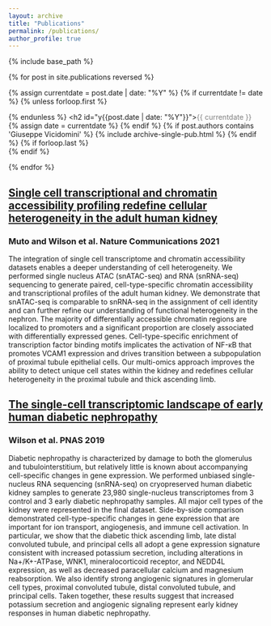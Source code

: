 ```yaml
---
layout: archive
title: "Publications"
permalink: /publications/
author_profile: true
---
```

{% include base_path %}

<!---You can find the complete publication list on <a href="https://scholar.google.co.uk/citations?user=-peQ4ZsAAAAJ&hl=en">
<span style="color:gray">my Google Scholar profile</span></a>. A complete list of bio<font color="red">R</font>xiv preprints on <a href="https://rxivist.org/authors/204048">
<span style="color:gray">my Rxivist profile</span></a>.--->

<ul style="margin:0;padding:0">
{% for post in site.publications reversed %}

  {% assign currentdate = post.date | date: "%Y" %}
  {% if currentdate != date %}
    {% unless forloop.first %}</ul>{% endunless %}
    <h2 id="y{{post.date | date: "%Y"}}"><span style="color:gray">{{ currentdate }}</span></h2>
    <ul style="margin:0;padding:0">
    {% assign date = currentdate %}
  {% endif %}
  {% if post.authors contains 'Giuseppe Vicidomini' %}
    {% include archive-single-pub.html %}
  {% endif %}
  {% if forloop.last %}</ul>{% endif %}

{% endfor %}

## [Single cell transcriptional and chromatin accessibility profiling redefine cellular heterogeneity in the adult human kidney](https://pubmed.ncbi.nlm.nih.gov/33850129/) <br>
### Muto and Wilson et al. Nature Communications 2021 <br>
The integration of single cell transcriptome and chromatin accessibility datasets enables a deeper understanding of cell heterogeneity. We performed single nucleus ATAC (snATAC-seq) and RNA (snRNA-seq) sequencing to generate paired, cell-type-specific chromatin accessibility and transcriptional profiles of the adult human kidney. We demonstrate that snATAC-seq is comparable to snRNA-seq in the assignment of cell identity and can further refine our understanding of functional heterogeneity in the nephron. The majority of differentially accessible chromatin regions are localized to promoters and a significant proportion are closely associated with differentially expressed genes. Cell-type-specific enrichment of transcription factor binding motifs implicates the activation of NF-κB that promotes VCAM1 expression and drives transition between a subpopulation of proximal tubule epithelial cells. Our multi-omics approach improves the ability to detect unique cell states within the kidney and redefines cellular heterogeneity in the proximal tubule and thick ascending limb.

## [The single-cell transcriptomic landscape of early human diabetic nephropathy](https://pubmed.ncbi.nlm.nih.gov/31506348/)<br>
### Wilson et al. PNAS 2019<br>
Diabetic nephropathy is characterized by damage to both the glomerulus and tubulointerstitium, but relatively little is known about accompanying cell-specific changes in gene expression. We performed unbiased single-nucleus RNA sequencing (snRNA-seq) on cryopreserved human diabetic kidney samples to generate 23,980 single-nucleus transcriptomes from 3 control and 3 early diabetic nephropathy samples. All major cell types of the kidney were represented in the final dataset. Side-by-side comparison demonstrated cell-type-specific changes in gene expression that are important for ion transport, angiogenesis, and immune cell activation. In particular, we show that the diabetic thick ascending limb, late distal convoluted tubule, and principal cells all adopt a gene expression signature consistent with increased potassium secretion, including alterations in Na+/K+-ATPase, WNK1, mineralocorticoid receptor, and NEDD4L expression, as well as decreased paracellular calcium and magnesium reabsorption. We also identify strong angiogenic signatures in glomerular cell types, proximal convoluted tubule, distal convoluted tubule, and principal cells. Taken together, these results suggest that increased potassium secretion and angiogenic signaling represent early kidney responses in human diabetic nephropathy.
